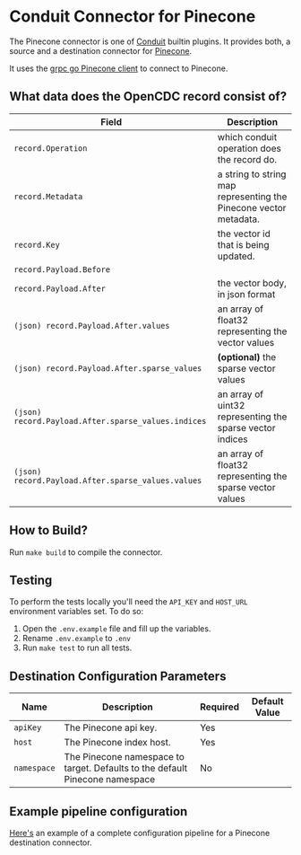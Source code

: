 # Conduit Connector for Pinecone

The Pinecone connector is one of [Conduit](https://github.com/ConduitIO/conduit) builtin plugins. It provides both, a source and a destination connector for [Pinecone](https://www.Pinecone.io/).

It uses the [grpc go Pinecone client](github.com/Pinecone-io/go-Pinecone) to connect to Pinecone.

## What data does the OpenCDC record consist of?

| Field                   | Description                                                                             |
|-------------------------|-----------------------------------------------------------------------------------------|
| `record.Operation`      | which conduit operation does the record do.                                             |
| `record.Metadata`       | a string to string map representing the Pinecone vector metadata.                       |
| `record.Key`            | the vector id that is being updated.                                                    |
| `record.Payload.Before` | <empty>                                                                                 |
| `record.Payload.After`  | the vector body, in json format             | 
| `(json) record.Payload.After.values`  | an array of float32 representing the vector values              | 
| `(json) record.Payload.After.sparse_values`  | **(optional)** the sparse vector values               | 
| `(json) record.Payload.After.sparse_values.indices`  | an array of uint32 representing the sparse vector indices              | 
| `(json) record.Payload.After.sparse_values.values`  | an array of float32 representing the sparse vector values               | 

## How to Build?

Run `make build` to compile the connector.

## Testing

To perform the tests locally you'll need the `API_KEY` and `HOST_URL` environment variables set. To do so:

1. Open the `.env.example` file and fill up the variables.
2. Rename `.env.example` to `.env`
3. Run `make test` to run all tests.

## Destination Configuration Parameters

| Name                   | Description                                                                 | Required | Default Value |
|------------------------|-----------------------------------------------------------------------------|----------|---------------|
| `apiKey`            | The Pinecone api key.                          | Yes      |               |
| `host`            | The Pinecone index host.                          | Yes      |               |
| `namespace`            | The Pinecone namespace to target. Defaults to the default Pinecone namespace                           | No      |               |

## Example pipeline configuration

[Here's](./pipeline.destination.yml) an example of a complete configuration pipeline for a Pinecone destination connector.